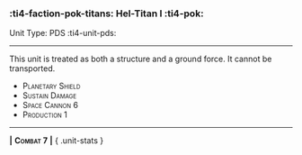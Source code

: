 ### :ti4-faction-pok-titans: **Hel-Titan I** :ti4-pok:

Unit Type: PDS :ti4-unit-pds:

---

This unit is treated as both a structure and a ground force. It cannot be transported.

* <span style="font-variant:small-caps;white-space: nowrap;">Planetary Shield</span>
* <span style="font-variant:small-caps;white-space: nowrap;">Sustain Damage</span>
* <span style="font-variant:small-caps;white-space: nowrap;">Space Cannon 6</span>
* <span style="font-variant:small-caps;white-space: nowrap;">Production 1</span>

---

__|__ <span style="font-variant:small-caps;white-space: nowrap;">**Combat 7**</span> __|__
{ .unit-stats }
